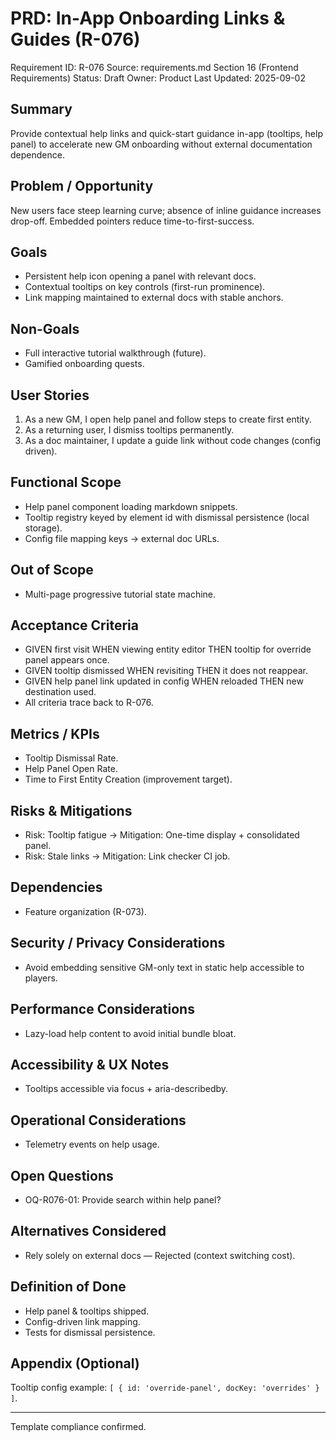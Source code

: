 # PRD: In-App Onboarding Links & Guides (R-076)

Requirement ID: R-076
Source: requirements.md Section 16 (Frontend Requirements)
Status: Draft
Owner: Product
Last Updated: 2025-09-02

## Summary

Provide contextual help links and quick-start guidance in-app (tooltips, help panel) to accelerate new GM onboarding without external documentation dependence.

## Problem / Opportunity

New users face steep learning curve; absence of inline guidance increases drop-off. Embedded pointers reduce time-to-first-success.

## Goals

- Persistent help icon opening a panel with relevant docs.
- Contextual tooltips on key controls (first-run prominence).
- Link mapping maintained to external docs with stable anchors.

## Non-Goals

- Full interactive tutorial walkthrough (future).
- Gamified onboarding quests.

## User Stories

1. As a new GM, I open help panel and follow steps to create first entity.
2. As a returning user, I dismiss tooltips permanently.
3. As a doc maintainer, I update a guide link without code changes (config driven).

## Functional Scope

- Help panel component loading markdown snippets.
- Tooltip registry keyed by element id with dismissal persistence (local storage).
- Config file mapping keys → external doc URLs.

## Out of Scope

- Multi-page progressive tutorial state machine.

## Acceptance Criteria

- GIVEN first visit WHEN viewing entity editor THEN tooltip for override panel appears once.
- GIVEN tooltip dismissed WHEN revisiting THEN it does not reappear.
- GIVEN help panel link updated in config WHEN reloaded THEN new destination used.
- All criteria trace back to R-076.

## Metrics / KPIs

- Tooltip Dismissal Rate.
- Help Panel Open Rate.
- Time to First Entity Creation (improvement target).

## Risks & Mitigations

- Risk: Tooltip fatigue → Mitigation: One-time display + consolidated panel.
- Risk: Stale links → Mitigation: Link checker CI job.

## Dependencies

- Feature organization (R-073).

## Security / Privacy Considerations

- Avoid embedding sensitive GM-only text in static help accessible to players.

## Performance Considerations

- Lazy-load help content to avoid initial bundle bloat.

## Accessibility & UX Notes

- Tooltips accessible via focus + aria-describedby.

## Operational Considerations

- Telemetry events on help usage.

## Open Questions

- OQ-R076-01: Provide search within help panel?

## Alternatives Considered

- Rely solely on external docs — Rejected (context switching cost).

## Definition of Done

- Help panel & tooltips shipped.
- Config-driven link mapping.
- Tests for dismissal persistence.

## Appendix (Optional)

Tooltip config example: `[ { id: 'override-panel', docKey: 'overrides' } ]`.

---
Template compliance confirmed.
